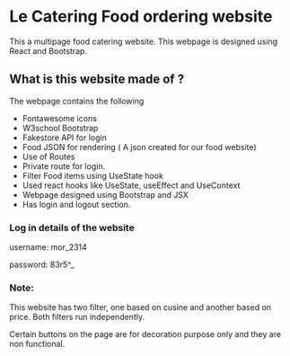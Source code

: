 
# Le Catering Food ordering website

This a multipage food catering website. This webpage is designed using React and Bootstrap.

## What is this website made of ?

The webpage contains the following

* Fontawesome icons
* W3school Bootstrap
* Fakestore API for login
* Food JSON for rendering ( A json created for our food website)
* Use of Routes
* Private route for login.
* Filter Food items using UseState hook
* Used react hooks like UseState, useEffect and UseContext
* Webpage designed using Bootstrap and JSX
*  Has login and logout section.

### Log in details of the website

 username: mor_2314

 password: 83r5^_

 ### Note: 
 This website has two filter, one based on cusine and another based on price. Both filters run independently. 

Certain buttons on the page are for decoration purpose only and they are non functional.